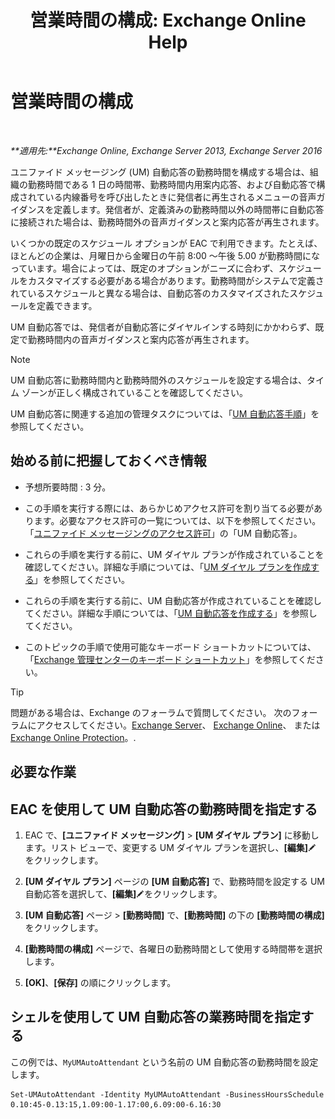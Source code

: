 ﻿---
title: '営業時間の構成: Exchange Online Help'
TOCTitle: 営業時間の構成
ms:assetid: 96b4be99-af94-4fa4-959a-48413387a044
ms:mtpsurl: https://technet.microsoft.com/ja-jp/library/Bb232133(v=EXCHG.150)
ms:contentKeyID: 49896380
ms.date: 05/22/2018
mtps_version: v=EXCHG.150
ms.translationtype: HT
---

# 営業時間の構成

 

_**適用先:**Exchange Online, Exchange Server 2013, Exchange Server 2016_

ユニファイド メッセージング (UM) 自動応答の勤務時間を構成する場合は、組織の勤務時間である 1 日の時間帯、勤務時間内用案内応答、および自動応答で構成されている内線番号を呼び出したときに発信者に再生されるメニューの音声ガイダンスを定義します。発信者が、定義済みの勤務時間以外の時間帯に自動応答に接続された場合は、勤務時間外の音声ガイダンスと案内応答が再生されます。

いくつかの既定のスケジュール オプションが EAC で利用できます。たとえば、ほとんどの企業は、月曜日から金曜日の午前 8:00 ～午後 5.00 が勤務時間になっています。場合によっては、既定のオプションがニーズに合わず、スケジュールをカスタマイズする必要がある場合があります。勤務時間がシステムで定義されているスケジュールと異なる場合は、自動応答のカスタマイズされたスケジュールを定義できます。

UM 自動応答では、発信者が自動応答にダイヤルインする時刻にかかわらず、既定で勤務時間内の音声ガイダンスと案内応答が再生されます。


> [!NOTE]
> UM 自動応答に勤務時間内と勤務時間外のスケジュールを設定する場合は、タイム ゾーンが正しく構成されていることを確認してください。



UM 自動応答に関連する追加の管理タスクについては、「[UM 自動応答手順](um-auto-attendant-procedures-exchange-2013-help.md)」を参照してください。

## 始める前に把握しておくべき情報

  - 予想所要時間 : 3 分。

  - この手順を実行する際には、あらかじめアクセス許可を割り当てる必要があります。必要なアクセス許可の一覧については、以下を参照してください。「[ユニファイド メッセージングのアクセス許可](unified-messaging-permissions-exchange-2013-help.md)」の「UM 自動応答」。

  - これらの手順を実行する前に、UM ダイヤル プランが作成されていることを確認してください。詳細な手順については、「[UM ダイヤル プランを作成する](create-a-um-dial-plan-exchange-2013-help.md)」を参照してください。

  - これらの手順を実行する前に、UM 自動応答が作成されていることを確認してください。詳細な手順については、「[UM 自動応答を作成する](create-a-um-auto-attendant-exchange-2013-help.md)」を参照してください。

  - このトピックの手順で使用可能なキーボード ショートカットについては、「[Exchange 管理センターのキーボード ショートカット](keyboard-shortcuts-in-the-exchange-admin-center-exchange-online-protection-help.md)」を参照してください。


> [!TIP]
> 問題がある場合は、Exchange のフォーラムで質問してください。 次のフォーラムにアクセスしてください。<A href="https://go.microsoft.com/fwlink/p/?linkid=60612">Exchange Server</A>、 <A href="https://go.microsoft.com/fwlink/p/?linkid=267542">Exchange Online</A>、 または <A href="https://go.microsoft.com/fwlink/p/?linkid=285351">Exchange Online Protection</A>。.



## 必要な作業

## EAC を使用して UM 自動応答の勤務時間を指定する

1.  EAC で、**\[ユニファイド メッセージング\]** \> **\[UM ダイヤル プラン\]** に移動します。リスト ビューで、変更する UM ダイヤル プランを選択し、**\[編集\]**![編集アイコン](images/Bb124582.6f53ccb2-1f13-4c02-bea0-30690e6ea71d(EXCHG.150).gif "編集アイコン") をクリックします。

2.  **\[UM ダイヤル プラン\]** ページの **\[UM 自動応答\]** で、勤務時間を設定する UM 自動応答を選択して、**\[編集\]**![編集アイコン](images/Bb124582.6f53ccb2-1f13-4c02-bea0-30690e6ea71d(EXCHG.150).gif "編集アイコン")をクリックします。

3.  **\[UM 自動応答\]** ページ \> **\[勤務時間\]** で、**\[勤務時間\]** の下の **\[勤務時間の構成\]** をクリックします。

4.  **\[勤務時間の構成\]** ページで、各曜日の勤務時間として使用する時間帯を選択します。

5.  **\[OK\]**、**\[保存\]** の順にクリックします。

## シェルを使用して UM 自動応答の業務時間を指定する

この例では、`MyUMAutoAttendant` という名前の UM 自動応答の勤務時間を設定します。

    Set-UMAutoAttendant -Identity MyUMAutoAttendant -BusinessHoursSchedule 0.10:45-0.13:15,1.09:00-1.17:00,6.09:00-6.16:30


